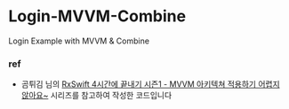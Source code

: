 # Login-MVVM-Combine
Login Example with MVVM &amp; Combine

### ref
- 곰튀김 님의 [RxSwift 4시간에 끝내기 시즌1 - MVVM 아키텍쳐 적용하기 어렵지 않아요~](https://youtu.be/PYnp6BhR6VU) 시리즈를 참고하여 작성한 코드입니다
